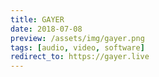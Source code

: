 ```yaml
---
title: GAYER
date: 2018-07-08
preview: /assets/img/gayer.png
tags: [audio, video, software]
redirect_to: https://gayer.live
---
```

